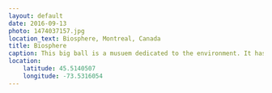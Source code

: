 ```yaml
---
layout: default
date: 2016-09-13
photo: 1474037157.jpg
location_text: Biosphere, Montreal, Canada
title: Biosphere
caption: This big ball is a musuem dedicated to the environment. It has been built for the 1967 World Fair exposition.
location:
    latitude: 45.5140507
    longitude: -73.5316054
---
```

